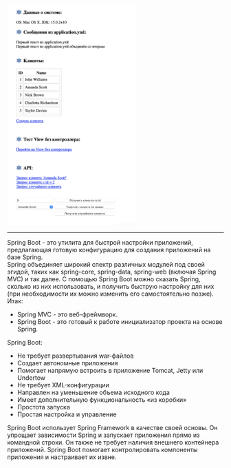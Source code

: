 <img src="readme/index.png" width="300">

-------------------------------
Spring Boot - это утилита для быстрой настройки приложений, предлагающая готовую конфигурацию для создания приложений на базе Spring.   
Spring объединяет широкий спектр различных модулей под своей эгидой, таких как spring-core, spring-data, spring-web (включая Spring MVC) и так далее. С помощью Spring Boot можно сказать Spring, сколько из них использовать, и получить быструю настройку для них (при необходимости их можно изменить его самостоятельно позже).  
Итак:
- Spring MVC - это веб-фреймворк.
- Spring Boot - это готовый к работе инициализатор проекта на основе Spring. 


Spring Boot:
- Не требует развертывания war-файлов 
- Создает автономные приложения 
- Помогает напрямую встроить в приложение Tomcat, Jetty или Undertow 
- Не требует XML-конфигурации 
- Направлен на уменьшение объема исходного кода 
- Имеет дополнительную функциональность «из коробки» 
- Простота запуска 
- Простая настройка и управление

Spring Boot использует Spring Framework в качестве своей основы. 
Он упрощает зависимости Spring и запускает приложения прямо из командной строки. 
Он также не требует наличия внешнего контейнера приложений. 
Spring Boot помогает контролировать компоненты приложения и настраивает их извне.
